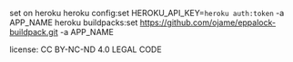 set on heroku
heroku config:set HEROKU_API_KEY=`heroku auth:token` -a APP_NAME
heroku buildpacks:set https://github.com/ojame/eppalock-buildpack.git -a APP_NAME

license: CC BY-NC-ND 4.0 LEGAL CODE
